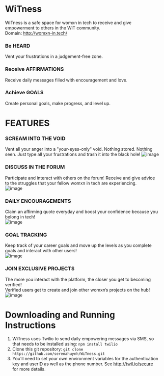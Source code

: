 # WiTness
WiTness is a safe space for womxn in tech to receive and give empowerment to others in the WiT community. <br>
Domain: http://womxn-in.tech/ <br>


### Be HEARD
Vent your frustrations in a judgement-free zone. <br>
### Receive AFFIRMATIONS
Receive daily messages filled with encouragement and love. <br>
### Achieve GOALS
Create personal goals, make progress, and level up. <br>

# FEATURES
### SCREAM INTO THE VOID
Vent all your anger into a "your-eyes-only" void. Nothing stored. Nothing seen. Just type all your frustrations and trash it into the black hole!
![image](https://user-images.githubusercontent.com/65131556/154835886-684862a7-97a2-4c97-9673-1e371393cd1c.png)

### DISCUSS IN THE FORUM
Participate and interact with others on the forum! Receive and give advice to the struggles that your fellow womxn in tech are experiencing. <br>
![image](https://user-images.githubusercontent.com/65131556/154835906-828eb7c5-504b-4f33-bccf-a84bbcd83837.png)

### DAILY ENCOURAGEMENTS
Claim an affirming quote everyday and boost your confidence because you belong in tech! <br>
![image](https://user-images.githubusercontent.com/65131556/154835920-d572645f-1632-425b-a9f2-1f15ae4a4c6e.png)

### GOAL TRACKING
Keep track of your career goals and move up the levels as you complete goals and interact with other users! <br>
![image](https://user-images.githubusercontent.com/65131556/154835938-f1e11c6e-af69-4b3c-80e5-6a95b6536e8e.png)

### JOIN EXCLUSIVE PROJECTS
The more you interact with the platform, the closer you get to becoming verified! <br>
Verified users get to create and join other womxn’s projects on the hub! <br>
![image](https://user-images.githubusercontent.com/65131556/154835951-cf52b36b-0d4a-4df2-9067-c079f57d65d1.png)


# Downloading and Running Instructions
1. WiTness uses Twilio to send daily empowering messages via SMS, so that needs to be installed using: `npm install twilio` <br>
2. Clone this git repository: `git clone https://github.com/serenahuynh/WiTness.git` <br>
3. You'll need to set your own environment variables for the authentication key and userID as well as the phone number. See http://twil.io/secure for more details. <br>
